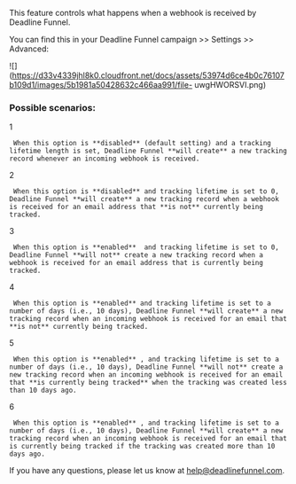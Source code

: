 This feature controls what happens when a webhook is received by Deadline
Funnel.

You can find this in your Deadline Funnel campaign >> Settings >> Advanced:

![](https://d33v4339jhl8k0.cloudfront.net/docs/assets/53974d6ce4b0c76107b109d1/images/5b1981a50428632c466aa991/file-
uwgHWORSVI.png)

###  Possible scenarios:

1

     When this option is **disabled** (default setting) and a tracking lifetime length is set, Deadline Funnel **will create** a new tracking record whenever an incoming webhook is received. 

2

     When this option is **disabled** and tracking lifetime is set to 0, Deadline Funnel **will create** a new tracking record when a webhook is received for an email address that **is not** currently being tracked. 

3

     When this option is **enabled**  and tracking lifetime is set to 0, Deadline Funnel **will not** create a new tracking record when a webhook is received for an email address that is currently being tracked. 

4

     When this option is **enabled** and tracking lifetime is set to a number of days (i.e., 10 days), Deadline Funnel **will create** a new tracking record when an incoming webhook is received for an email that **is not** currently being tracked. 

5

     When this option is **enabled** , and tracking lifetime is set to a number of days (i.e., 10 days), Deadline Funnel **will not** create a new tracking record when an incoming webhook is received for an email that **is currently being tracked** when the tracking was created less than 10 days ago. 

6

     When this option is **enabled** , and tracking lifetime is set to a number of days (i.e., 10 days), Deadline Funnel **will create** a new tracking record when an incoming webhook is received for an email that is currently being tracked if the tracking was created more than 10 days ago. 

If you have any questions, please let us know at
[help@deadlinefunnel.com](mailto:mailto:help@deadlinefunnel.com).

